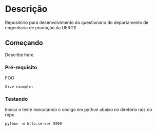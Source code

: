 # Descrição

Repositório para desenvolvimento do questionario do departamento de engenharia de produção da UFRGS 

## Começando

Describe here.

### Pré-requisito

FOO

```
Give examples
```

### Testando

Iniciar o teste executando o código em python abaixo no diretório raiz do repo
```
python -m http.server 8000
```

